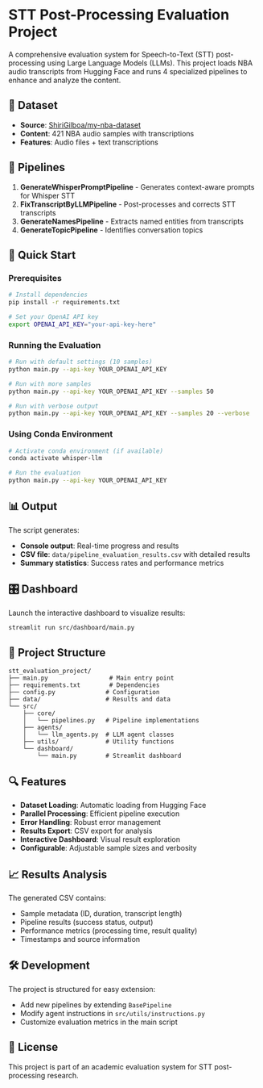 # STT Post-Processing Evaluation Project

A comprehensive evaluation system for Speech-to-Text (STT) post-processing using Large Language Models (LLMs). This project loads NBA audio transcripts from Hugging Face and runs 4 specialized pipelines to enhance and analyze the content.

## 🏀 Dataset

- **Source**: [ShiriGilboa/my-nba-dataset](https://huggingface.co/datasets/ShiriGilboa/my-nba-dataset)
- **Content**: 421 NBA audio samples with transcriptions
- **Features**: Audio files + text transcriptions

## 🔧 Pipelines

1. **GenerateWhisperPromptPipeline** - Generates context-aware prompts for Whisper STT
2. **FixTranscriptByLLMPipeline** - Post-processes and corrects STT transcripts  
3. **GenerateNamesPipeline** - Extracts named entities from transcripts
4. **GenerateTopicPipeline** - Identifies conversation topics

## 🚀 Quick Start

### Prerequisites

```bash
# Install dependencies
pip install -r requirements.txt

# Set your OpenAI API key
export OPENAI_API_KEY="your-api-key-here"
```

### Running the Evaluation

```bash
# Run with default settings (10 samples)
python main.py --api-key YOUR_OPENAI_API_KEY

# Run with more samples
python main.py --api-key YOUR_OPENAI_API_KEY --samples 50

# Run with verbose output
python main.py --api-key YOUR_OPENAI_API_KEY --samples 20 --verbose
```

### Using Conda Environment

```bash
# Activate conda environment (if available)
conda activate whisper-llm

# Run the evaluation
python main.py --api-key YOUR_OPENAI_API_KEY
```

## 📊 Output

The script generates:
- **Console output**: Real-time progress and results
- **CSV file**: `data/pipeline_evaluation_results.csv` with detailed results
- **Summary statistics**: Success rates and performance metrics

## 🎛️ Dashboard

Launch the interactive dashboard to visualize results:

```bash
streamlit run src/dashboard/main.py
```

## 📁 Project Structure

```
stt_evaluation_project/
├── main.py                 # Main entry point
├── requirements.txt        # Dependencies
├── config.py              # Configuration
├── data/                  # Results and data
└── src/
    ├── core/
    │   └── pipelines.py   # Pipeline implementations
    ├── agents/
    │   └── llm_agents.py  # LLM agent classes
    ├── utils/             # Utility functions
    └── dashboard/
        └── main.py        # Streamlit dashboard
```

## 🔍 Features

- **Dataset Loading**: Automatic loading from Hugging Face
- **Parallel Processing**: Efficient pipeline execution
- **Error Handling**: Robust error management
- **Results Export**: CSV export for analysis
- **Interactive Dashboard**: Visual result exploration
- **Configurable**: Adjustable sample sizes and verbosity

## 📈 Results Analysis

The generated CSV contains:
- Sample metadata (ID, duration, transcript length)
- Pipeline results (success status, output)
- Performance metrics (processing time, result quality)
- Timestamps and source information

## 🛠️ Development

The project is structured for easy extension:
- Add new pipelines by extending `BasePipeline`
- Modify agent instructions in `src/utils/instructions.py`
- Customize evaluation metrics in the main script

## 📝 License

This project is part of an academic evaluation system for STT post-processing research.
